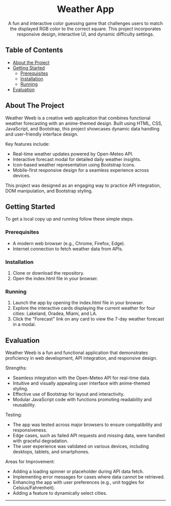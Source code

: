 <br />
<p align="center">
  <h1 align="center">Weather App</h1>

  <p align="center">
    A fun and interactive color guessing game that challenges users to match the displayed RGB color to the correct square. This project incorporates responsive design, interactive UI, and dynamic difficulty settings.
  </p>
</p>

## Table of Contents

* [About the Project](#about-the-project)
* [Getting Started](#getting-started)
  * [Prerequisites](#prerequisites)
  * [Installation](#installation)
  * [Running](#running)
* [Evaluation](#evaluation)

## About The Project

Weather Weeb is a creative web application that combines functional weather forecasting with an anime-themed design. Built using HTML, CSS, JavaScript, and Bootstrap, this project showcases dynamic data handling and user-friendly interface design.  

Key features include:   

- Real-time weather updates powered by Open-Meteo API.    
- Interactive forecast modal for detailed daily weather insights.    
- Icon-based weather representation using Bootstrap Icons.      
- Mobile-first responsive design for a seamless experience across devices.   

This project was designed as an engaging way to practice API integration, DOM manipulation, and Bootstrap styling.      

## Getting Started  

To get a local copy up and running follow these simple steps.

### Prerequisites

* A modern web browser (e.g., Chrome, Firefox, Edge).
* Internet connection to fetch weather data from APIs.

### Installation

1. Clone or download the repository.     
2. Open the index.html file in your browser.    

### Running    

1. Launch the app by opening the index.html file in your browser.    
2. Explore the interactive cards displaying the current weather for four cities: Lakeland, Oradea, Miami, and LA.    
3. Click the "Forecast" link on any card to view the 7-day weather forecast in a modal.    

## Evaluation

Weather Weeb is a fun and functional application that demonstrates proficiency in web development, API integration, and responsive design.   

Strengths:   
- Seamless integration with the Open-Meteo API for real-time data.   
- Intuitive and visually appealing user interface with anime-themed styling.   
- Effective use of Bootstrap for layout and interactivity.   
- Modular JavaScript code with functions promoting readability and reusability.    

Testing:    
- The app was tested across major browsers to ensure compatibility and responsiveness.   
- Edge cases, such as failed API requests and missing data, were handled with graceful degradation.   
- The user experience was validated on various devices, including desktops, tablets, and smartphones.    

Areas for Improvement:   
- Adding a loading spinner or placeholder during API data fetch.   
- Implementing error messages for cases where data cannot be retrieved.   
- Enhancing the app with user preferences (e.g., unit toggles for Celsius/Fahrenheit).   
- Adding a feature to dynamically select cities.   
<!--
Discuss the stability of your implementation. What works well? Are there any bugs? Is everything tested properly? Are there still features that have not been implemented? Also, if you had the time, what improvements would you make to your implementation? Are there things which you would have done completely differently? Try to aim for at least 250 words.
-->


<!--
If you implemented any extras, you can list/mention them here.
-->

___


<!-- Below you can find some sections that you would normally put in a README, but we decided to leave out (either because it is not very relevant, or because it is covered by one of the added sections) -->

<!-- ## Usage -->
<!-- Use this space to show useful examples of how a project can be used. Additional screenshots, code examples and demos work well in this space. You may also link to more resources. -->

<!-- ## Roadmap -->
<!-- Use this space to show your plans for future additions -->

<!-- ## Contributing -->
<!-- You can use this section to indicate how people can contribute to the project -->

<!-- ## License -->
<!-- You can add here whether the project is distributed under any license -->


<!-- ## Contact -->
<!-- If you want to provide some contact details, this is the place to do it -->

<!-- ## Acknowledgements  -->
 
